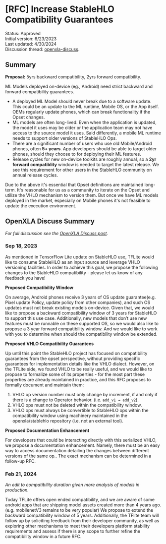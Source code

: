 # [RFC] Increase StableHLO Compatibility Guarantees

Status: Approved<br/>
Initial version: 6/23/2023<br/>
Last updated: 4/30/2024<br/>
Discussion thread: [openxla-discuss][openxla-discuss-post].

## Summary

**Proposal:** 5yrs backward compatibility, 2yrs forward compatibility.

ML Models deployed on-device (eg., Android) need strict backward and forward
compatibility guarantees.

* A deployed ML Model should never break due to a software update. This could
  be an update to the ML runtime, Mobile OS, or the App itself. OEMs regularly
  update phones, which can break functionality if the Opset changes.
* ML models are often long-lived. Even when the application is updated, the
  model it uses may be older or the application team may not have access to
  the source model it uses. Said differently, a mobile ML runtime needs to
  support older versions of StableHLO Ops.
* There are a significant number of users who use old Mobile/Android phones,
  often **5+ years**. App developers should be able to target older phones,
  should they choose to for deploying their ML features.
* Release cycles for new on-device toolkits are roughly annual, so a
  **2yr forward compatiblity** window is needed to target the latest release. We
  see this requirement for other users in the StableHLO community on annual
  release cycles.

Due to the above it's essential that Opset definitions are maintained long-term.
It's reasonable for us as a community to iterate on the Opset and utilize the
VHLO mechanism to version them. But once we have ML models deployed in the
market, especially on Mobile phones it's not feasible to update the execution
environment.

## OpenXLA Discuss Summary

_For full discussion see the [OpenXLA Discuss post][openxla-discuss-post]._

### Sep 18, 2023

As mentioned in TensorFlow Lite update on StableHLO use, TFLite would like to
consume StableHLO as an input source and leverage VHLO versioning facilities. In
order to achieve this goal, we propose the following changes to the StableHLO
compatibility - please let us know of any feedback you have!

**Proposed Compatibility Window**

On average, Android phones receive 3 years of OS update guarantee(e.g. Pixel
update Policy, update policy from other companies), and such OS updates must not
break existing models on-device. Given that, we would like to propose a backward
compatibility window of 3 years for StableHLO to support this use case.
Additionally, new models that don’t use new features must be runnable on these
supported OS, so we would also like to propose a 3 year forward compatibility
window. And we would like to work with you to determine when should the
compatibility window be extended.

**Proposed VHLO Compatibility Guarantees**

Up until this point the StableHLO project has focused on compatibility
guarantees from the opset perspective, without providing specific guarantees for
implementation details like the VHLO dialect. However, on the TFLite side, we
found VHLO to be really useful, and we would like to propose to formalize some
of its properties - for the most part these properties are already maintained in
practice, and this RFC proposes to formally document and maintain them:

1. VHLO op version number must only change by increment, if and only if there is
a change to Operator behavior. (i.e. `add_v1 → add_v2`).
1. VHLO ops must not be deleted within the compatibility window.
1. VHLO ops must always be convertible to StableHLO ops within the compatibility
window using machinery maintained in the openxla/stablehlo repository (i.e. not
an external tool).

**Proposed Documentation Enhancement**

For developers that could be interacting directly with this serialized VHLO, we
propose a documentation enhancement. Namely, there must be an easy way to access
documentation detailing the changes between different versions of the same op..
The exact mechanism can be determined in a follow-up RFC.

### Feb 21, 2024

_An edit to compatibility duration given more analysis of models in production._

Today TFLite offers open ended compatibility, and we are aware of some android
apps that are shipping model assets created more than 4 years ago. (e.g.
mobilenetV3 remains to be very popular) We propose to extend the backward
compatibility window of 5 years. Additionally, the TFlite team will follow up by
soliciting feedback from their developer community, as well as exploring other
mechanisms to meet their developers platform stability requirements and assess
if there is any scope to further refine the compatibility window in a future
RFC.

[openxla-discuss-post]: https://groups.google.com/a/openxla.org/g/openxla-discuss/c/rfd30zKR9uU/m/khMs-1ZEAAAJ
